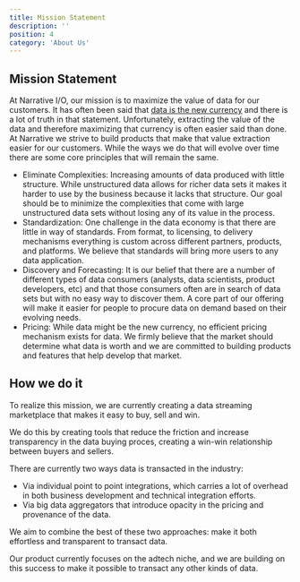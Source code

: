 ```yaml
---
title: Mission Statement
description: ''
position: 4
category: 'About Us'
---
```


## Mission Statement

At Narrative I/O, our mission is to maximize the value of data for our customers.  It has often been said that [data is the new
currency](http://www.businessinnovationfactory.com/summit/story/data-new-currency) and there is a lot of truth in that
statement.  Unfortunately, extracting the value of the data and therefore maximizing that currency is often easier said
than done.  At Narrative we strive to build products that make that value extraction easier for our customers.  While
the ways we do that will evolve over time  there are some core principles that will remain the same.

- Eliminate Complexities: Increasing amounts of data produced with little structure. While unstructured data allows for richer
  data sets it makes it harder to use by the business because it lacks that structure.  Our goal should be to minimize
  the complexities that come with large unstructured data sets without losing any of its value in the process.
- Standardization:  One challenge in the data economy is that there are little in way of standards. From format, to
  licensing, to delivery mechanisms everything is custom across different partners, products, and platforms.  We believe
  that standards will bring more users to any data application.
- Discovery and Forecasting: It is our belief that there are a number of different types of data consumers (analysts, data scientists,
  product developers, etc) and that those consumers often are in search of data sets but with no easy way to discover
  them. A core part of our offering will make it easier for people to procure data on demand based on their evolving
  needs.
- Pricing: While data might be the new currency, no efficient pricing mechanism exists for data. We firmly
  believe that the market should determine what data is worth and we are committed to building products and features
  that help develop that market.

## How we do it

To realize this mission, we are currently creating a data streaming marketplace that makes it easy to buy, sell and win. 

We do this by creating tools that reduce the friction and increase transparency in the data buying proces, creating
a win-win relationship between buyers and sellers.

There are currently two ways data is transacted in the industry:
- Via individual point to point integrations, which carries a lot of overhead in both business development and technical integration efforts.
- Via big data aggregators that introduce opacity in the pricing and provenance of the data.

We aim to combine the best of these two approaches: make it both effortless and transparent to transact data.

Our product currently focuses on the adtech niche, and we are building on this success to make it possible to transact any other kinds of data.

